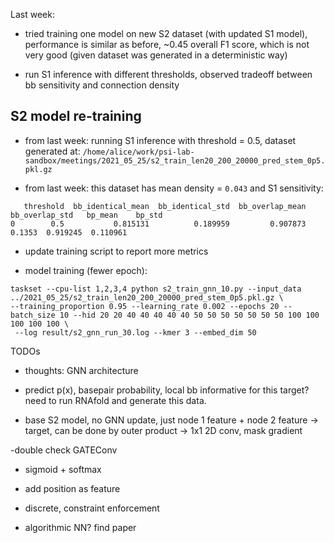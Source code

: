 Last week:

- tried training one model on new S2 dataset (with updated S1 model), performance is similar
as before, ~0.45 overall F1 score, which is not very good (given dataset was generated in a
deterministic way)

- run S1 inference with different thresholds,
observed tradeoff between bb sensitivity and connection density


## S2 model re-training

- from last week: running S1 inference with threshold = 0.5,
dataset generated at: `/home/alice/work/psi-lab-sandbox/meetings/2021_05_25/s2_train_len20_200_20000_pred_stem_0p5.pkl.gz`

- from last week: this dataset has mean density = `0.043`
and S1 sensitivity:

```
   threshold  bb_identical_mean  bb_identical_std  bb_overlap_mean  bb_overlap_std   bp_mean    bp_std
0        0.5           0.815131          0.189959         0.907873          0.1353  0.919245  0.110961
```

- update training script to report more metrics

- model training (fewer epoch):

```
taskset --cpu-list 1,2,3,4 python s2_train_gnn_10.py --input_data ../2021_05_25/s2_train_len20_200_20000_pred_stem_0p5.pkl.gz \
--training_proportion 0.95 --learning_rate 0.002 --epochs 20 --batch_size 10 --hid 20 20 40 40 40 40 40 50 50 50 50 50 50 50 100 100 100 100 100 \
 --log result/s2_gnn_run_30.log --kmer 3 --embed_dim 50
```



TODOs

- thoughts: GNN architecture

- predict p(x), basepair probability,
local bb informative for this target? need to run RNAfold and generate this data.

- base S2 model, no GNN update,
just node 1 feature + node 2 feature -> target,
can be done by outer product -> 1x1 2D conv, mask gradient

-double check GATEConv

- sigmoid + softmax

- add position as feature

- discrete, constraint enforcement

- algorithmic NN? find paper







